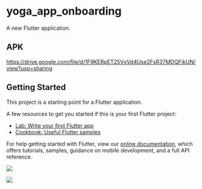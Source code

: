 # yoga_app_onboarding

A new Flutter application.

## APK
https://drive.google.com/file/d/1F9KERpET25VxVd4Use2FsR37MDQFikUN/view?usp=sharing

## Getting Started

This project is a starting point for a Flutter application.

A few resources to get you started if this is your first Flutter project:

- [Lab: Write your first Flutter app](https://flutter.dev/docs/get-started/codelab)
- [Cookbook: Useful Flutter samples](https://flutter.dev/docs/cookbook)

For help getting started with Flutter, view our
[online documentation](https://flutter.dev/docs), which offers tutorials,
samples, guidance on mobile development, and a full API reference.

![](https://i.ibb.co/NCph34p/delites-1.png)

![](https://i.ibb.co/0Jz18x2/delites-sc1-3.png)
